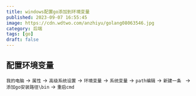 ```yaml
---
title: windows配置go添加到环境变量
published: 2023-09-07 16:55:45
image: https://cdn.wdtwo.com/anzhiyu/golang08063546.jpg
category: 后端
tags: [go]
draft: false
---
```


## 配置环境变量

`我的电脑` ->
`属性` ->
`高级系统设置` ->
`环境变量` ->
`系统变量` ->
`path编辑` ->
`新建一条 ` ->
`添加go安装路径\bin` ->
`重启cmd`